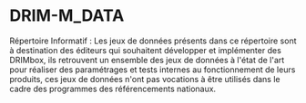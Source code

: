 # DRIM-M_DATA
Répertoire Informatif : Les jeux de données présents dans ce répertoire sont à destination des éditeurs qui souhaitent développer et implémenter des DRIMbox, ils retrouvent un ensemble des jeux de données à l'état de l'art pour réaliser des paramétrages et tests internes au fonctionnement de leurs produits, ces jeux de données n'ont pas vocations à être utilisés dans le cadre des programmes des référencements nationaux.
